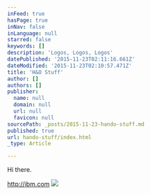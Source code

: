 ```yaml
---
inFeed: true
hasPage: true
inNav: false
inLanguage: null
starred: false
keywords: []
description: 'Logos, Logos, Logos'
datePublished: '2015-11-23T02:11:16.661Z'
dateModified: '2015-11-23T02:10:57.471Z'
title: 'H&O Stuff'
author: []
authors: []
publisher:
  name: null
  domain: null
  url: null
  favicon: null
sourcePath: _posts/2015-11-23-hando-stuff.md
published: true
url: hando-stuff/index.html
_type: Article

---
```

Hi there. 

http://ibm.com
![](https://the-grid-user-content.s3-us-west-2.amazonaws.com/f2b1e0bf-e6f7-4979-af27-4ea753544fd9.png)